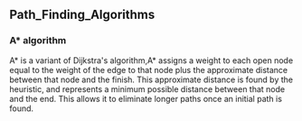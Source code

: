 ## Path_Finding_Algorithms

### A* algorithm
A* is a variant of Dijkstra's algorithm,A* assigns a weight to each open node equal to the weight of the edge to that node plus the approximate distance between that node and the finish. This approximate distance is found by the heuristic, and represents a minimum possible distance between that node and the end. This allows it to eliminate longer paths once an initial path is found.

